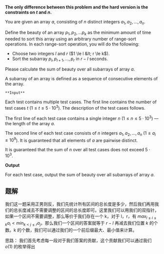 **The only difference between this problem and the hard version is the constraints on $t$ and $n$.**

You are given an array $a$, consisting of $n$ distinct integers $a_1, a_2, \ldots, a_n$.

Define the beauty of an array $p_1, p_2, \ldots p_k$ as the minimum amount of time needed to sort this array using an arbitrary number of range-sort operations. In each range-sort operation, you will do the following:

-   Choose two integers $l$ and $r$ ($1 \le l &lt; r \le k$).
-   Sort the subarray $p_l, p_{l + 1}, \ldots, p_r$ in $r - l$ seconds.

Please calculate the sum of beauty over all subarrays of array $a$.

A subarray of an array is defined as a sequence of consecutive elements of the array.

	**Input**

Each test contains multiple test cases. The first line contains the number of test cases $t$ ($1 \le t \le 5 \cdot 10^3$). The description of the test cases follows.

The first line of each test case contains a single integer $n$ ($1 \le n \le 5 \cdot 10^3$) — the length of the array $a$.

The second line of each test case consists of $n$ integers $a_1,a_2,\ldots, a_n$ ($1\le a_i\le 10^9$). It is guaranteed that all elements of $a$ are pairwise distinct.

It is guaranteed that the sum of $n$ over all test cases does not exceed $5 \cdot 10^3$.

**Output**

For each test case, output the sum of beauty over all subarrays of array $a$.


## 题解
我们这一题采用正男则反，我们先统计所有区间的总长度是多少，然后我们再用我们的总长度减去不需要调整的区间的总长度即可。这里我们可以用我们的双指针，如果一个区间不需要调整，那么等价于我们存在一个 k，对于 l，r，有 $max_{l\leq i\leq k}a_{i}<min_{k<j\leq r}a_{j}$，那么我们一个区间的答案就等于 $r-l$ 再减去我们位置 $k$ 的个数。k 的个数，我们可以通过我们的一个前后缀最大、最小值来计算。

思路：
我们首先考虑每一段对于我们答案的贡献，这个贡献我们可以通过我们 $o(1)$ 的枚举得出